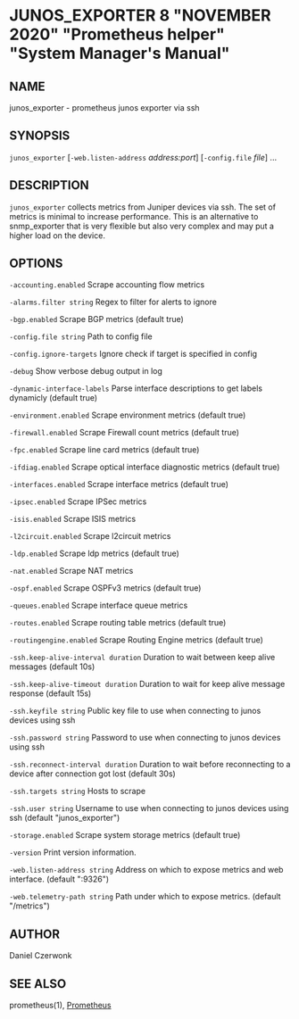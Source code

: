 # JUNOS_EXPORTER 8 "NOVEMBER 2020" "Prometheus helper" "System Manager's Manual"

## NAME

junos_exporter - prometheus junos exporter via ssh

## SYNOPSIS

`junos_exporter` [`-web.listen-address` *address:port*] [`-config.file` *file*] ...

## DESCRIPTION

`junos_exporter` collects metrics from Juniper devices via ssh. The set of
metrics is minimal to increase performance. This is an alternative to
snmp_exporter that is very flexible but also very complex and may put a higher
load on the device.


## OPTIONS

`-accounting.enabled`
  Scrape accounting flow metrics

`-alarms.filter string`
  Regex to filter for alerts to ignore

`-bgp.enabled`
  Scrape BGP metrics (default true)

`-config.file string`
  Path to config file

`-config.ignore-targets`
  Ignore check if target is specified in config

`-debug`
  Show verbose debug output in log

`-dynamic-interface-labels`
  Parse interface descriptions to get labels dynamicly (default true)

`-environment.enabled`
  Scrape environment metrics (default true)

`-firewall.enabled`
  Scrape Firewall count metrics (default true)

`-fpc.enabled`
  Scrape line card metrics (default true)

`-ifdiag.enabled`
  Scrape optical interface diagnostic metrics (default true)

`-interfaces.enabled`
  Scrape interface metrics (default true)

`-ipsec.enabled`
  Scrape IPSec metrics

`-isis.enabled`
  Scrape ISIS metrics

`-l2circuit.enabled`
  Scrape l2circuit metrics

`-ldp.enabled`
  Scrape ldp metrics (default true)

`-nat.enabled`
  Scrape NAT metrics

`-ospf.enabled`
  Scrape OSPFv3 metrics (default true)

`-queues.enabled`
  Scrape interface queue metrics

`-routes.enabled`
  Scrape routing table metrics (default true)

`-routingengine.enabled`
  Scrape Routing Engine metrics (default true)

`-ssh.keep-alive-interval duration`
  Duration to wait between keep alive messages (default 10s)

`-ssh.keep-alive-timeout duration`
  Duration to wait for keep alive message response (default 15s)

`-ssh.keyfile string`
  Public key file to use when connecting to junos devices using ssh

`-ssh.password string`
  Password to use when connecting to junos devices using ssh

`-ssh.reconnect-interval duration`
  Duration to wait before reconnecting to a device after connection got lost (default 30s)

`-ssh.targets string`
  Hosts to scrape

`-ssh.user string`
  Username to use when connecting to junos devices using ssh (default "junos_exporter")

`-storage.enabled`
  Scrape system storage metrics (default true)

`-version`
  Print version information.

`-web.listen-address string`
  Address on which to expose metrics and web interface. (default ":9326")

`-web.telemetry-path string`
  Path under which to expose metrics. (default "/metrics")

## AUTHOR

Daniel Czerwonk

## SEE ALSO

prometheus(1), [Prometheus](http://prometheus.io/)
